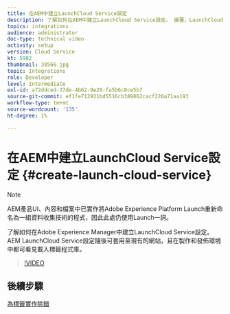 ```yaml
---
title: 在AEM中建立LaunchCloud Service設定
description: 了解如何在AEM中建立LaunchCloud Service設定。 接著，LaunchCloud Service設定便可套用至現有的網站，且在製作和發佈環境中都可看見載入標籤程式庫。
topics: integrations
audience: administrator
doc-type: technical video
activity: setup
version: Cloud Service
kt: 5982
thumbnail: 38566.jpg
topic: Integrations
role: Developer
level: Intermediate
exl-id: a72ddced-37de-4b62-9e28-fa5b6c8ce5b7
source-git-commit: ef1fe712921bd5516cb389862cacf226a71aa193
workflow-type: tm+mt
source-wordcount: '135'
ht-degree: 1%

---
```


# 在AEM中建立LaunchCloud Service設定 {#create-launch-cloud-service}

>[!NOTE]
>
>AEM產品UI、內容和檔案中已實作將Adobe Experience Platform Launch重新命名為一組資料收集技術的程式，因此此處仍使用Launch一詞。

了解如何在Adobe Experience Manager中建立LaunchCloud Service設定。 AEM LaunchCloud Service設定隨後可套用至現有的網站，且在製作和發佈環境中都可看見載入標籤程式庫。

>[!VIDEO](https://video.tv.adobe.com/v/38566?quality=12&learn=on)

## 後續步驟

[為標籤實作除錯](debug-tags-implementation.md)
